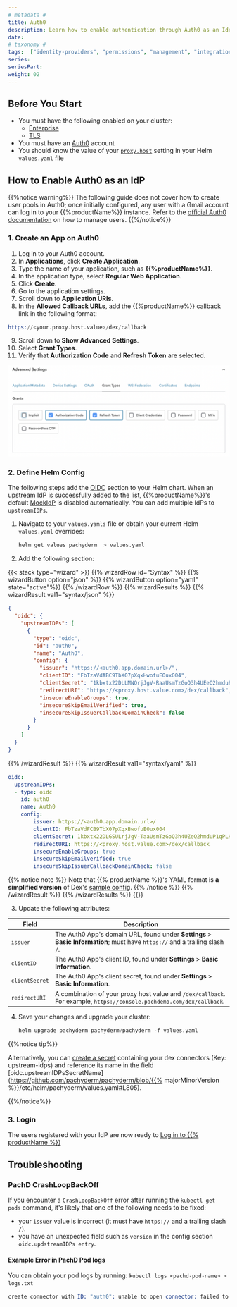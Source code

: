 ```yaml
---
# metadata # 
title: Auth0
description: Learn how to enable authentication through Auth0 as an Identity Provider.
date: 
# taxonomy #
tags:  ["identity-providers", "permissions", "management", "integrations"]
series:
seriesPart:
weight: 02
---
```


## Before You Start 

- You must have the following enabled on your cluster:
  - [Enterprise](/{{%release%}}/set-up/enterprise/activate-via-helm)
  - [TLS](/{{%release%}}/set-up/tls) 
- You must have an [Auth0](https://auth0.com) account
- You should know the value of your [`proxy.host`](/{{%release%}}/manage/helm-values/proxy/) setting in your Helm `values.yaml` file


## How to Enable Auth0 as an IdP

{{%notice warning%}}
The following guide does not cover how to create user pools in Auth0; once initially configured, any user with a Gmail account can log in to your {{%productName%}} instance. Refer to the [official Auth0 documentation](https://auth0.com/docs/manage-users/user-accounts/manage-user-access-to-applications) on how to manage users.
{{%/notice%}}

### 1. Create an App on Auth0

1. Log in to your Auth0 account.
2. In **Applications**, click **Create Application**.
3. Type the name of your application, such as **{{%productName%}}**.
4. In the application type, select **Regular Web Application**.
5. Click **Create**.
6. Go to the application settings.
7. Scroll down to **Application URIs**.
8. In the **Allowed Callback URLs**, add the {{%productName%}} callback link in the
   following format:
 ```s
 https://<your.proxy.host.value>/dex/callback
 ```
9. Scroll down to **Show Advanced Settings**.
10.  Select **Grant Types**.
11.  Verify that **Authorization Code** and **Refresh Token** are selected.

   ![Auth0 Grant Settings](/images/auth0-grant-settings.png)

### 2. Define Helm Config

The following steps add the [OIDC](/{{%release%}}/manage/helm-values/oidc/) section to your Helm chart. When an upstream IdP is successfully added to the list, {{%productName%}}'s default [MockIdP](/{{%release%}}/set-up/connectors/mockidp) is disabled automatically. You can add multiple IdPs to `upstreamIDPs`.

1. Navigate to your `values.yamls` file or obtain your current Helm `values.yaml` overrides:
   ```s
   helm get values pachyderm  > values.yaml
   ```
2. Add the following section:

{{< stack type="wizard" >}}
{{% wizardRow id="Syntax" %}}
 {{% wizardButton option="json" %}}
 {{% wizardButton option="yaml" state="active"%}}
{{% /wizardRow %}}
{{% wizardResults %}}
{{% wizardResult val1="syntax/json" %}}
``` json
{
  "oidc": {
    "upstreamIDPs": [
      {
        "type": "oidc",
        "id": "auth0",
        "name": "Auth0",
        "config": {
          "issuer": "https://<auth0.app.domain.url>/",
          "clientID": "FbTzaVdABC9TbX07pXqxHwofuEOux004",
          "clientSecret": "1kbxtx22DLLMNOrjJgV-RaaUsmTzGoQ3h4UEeQ2hmduP1qPLK5yTOsrmwwVNXP9U",
          "redirectURI": "https://<proxy.host.value.com>/dex/callback",
          "insecureEnableGroups": true,
          "insecureSkipEmailVerified": true,
          "insecureSkipIssuerCallbackDomainCheck": false
        }
      }
    ]
  }
}
```
{{% /wizardResult %}}
{{% wizardResult val1="syntax/yaml" %}}
``` yaml
oidc:
  upstreamIDPs:
  - type: oidc
    id: auth0
    name: Auth0
    config:
        issuer: https://<auth0.app.domain.url>/
        clientID: FbTzaVdFCB9TbX07pXqxBwofuEOux004
        clientSecret: 1kbxtx22DLGSULrjJgV-TaaUsmTzGoQ3h4UZeQ2hmduP1qPLK5yTOsrmwwVNXP9U
        redirectURI: https://<proxy.host.value.com>/dex/callback 
        insecureEnableGroups: true
        insecureSkipEmailVerified: true
        insecureSkipIssuerCallbackDomainCheck: false
```
{{% notice note %}}
Note that {{% productName %}}'s YAML format is **a simplified version** of Dex's [sample config](https://dexidp.io/docs/connectors/oidc/).
{{% /notice %}}
{{% /wizardResult %}}
{{% /wizardResults %}}
{{</stack>}}

3. Update the following attributes:
   
| Field          | Description                                                                                     |
|----------------|-------------------------------------------------------------------------------------------------|
| `issuer`       | The Auth0 App's domain URL, found under **Settings** > **Basic Information**; must have `https://` and a trailing slash `/`. |
| `clientID`     | The Auth0 App's client ID, found under **Settings** > **Basic Information**.                    |
| `clientSecret` | The Auth0 App's client secret, found under **Settings** > **Basic Information**.                |
| `redirectURI`  | A combination of your proxy host value and `/dex/callback`. For example, `https://console.pachdemo.com/dex/callback`. |

4. Save your changes and upgrade your cluster:
   ```s
   helm upgrade pachyderm pachyderm/pachyderm -f values.yaml
   ```

{{%notice tip%}}

Alternatively, you can [create a secret](/{{%release%}}/manage/secrets) containing your dex connectors (Key: upstream-idps) and reference its name in the field [oidc.upstreamIDPsSecretName](https://github.com/pachyderm/pachyderm/blob/{{% majorMinorVersion %}}/etc/helm/pachyderm/values.yaml#L805).

{{%/notice%}}
 
### 3. Login
The users registered with your IdP are now ready to [Log in to {{% productName %}}](/{{%release%}}/get-started/connect-to-existing)

## Troubleshooting 

### PachD CrashLoopBackOff

If you encounter a `CrashLoopBackOff` error after running the `kubectl get pods` command, it's likely that one of the following needs to be fixed:
  - your `issuer` value is incorrect (it must have `https://` and a trailing slash `/`).
  - you have an unexpected field such as `version` in the config section `oidc.updstreamIDPs entry`. 


#### Example Error in PachD Pod logs


You can obtain your pod logs by running: `kubectl logs <pachd-pod-name> > logs.txt`


```s
create connector with ID: "auth0": unable to open connector: failed to get provider: oidc: issuer did not match the issuer returned by provider, expected "https://<auth0.app.domain.url>/" got "https://<auth0.app.domain.url>"
```
